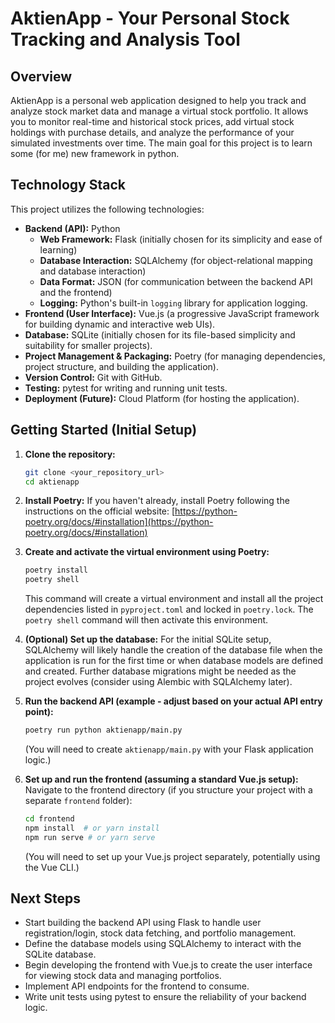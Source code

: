 # AktienApp - Your Personal Stock Tracking and Analysis Tool

## Overview

AktienApp is a personal web application designed to help you track and analyze stock market data and manage a virtual stock portfolio. It allows you to monitor real-time and historical stock prices, add virtual stock holdings with purchase details, and analyze the performance of your simulated investments over time.
The main goal for this project is to learn some (for me) new framework in python.
## Technology Stack

This project utilizes the following technologies:

* **Backend (API):** Python
    * **Web Framework:** Flask (initially chosen for its simplicity and ease of learning)
    * **Database Interaction:** SQLAlchemy (for object-relational mapping and database interaction)
    * **Data Format:** JSON (for communication between the backend API and the frontend)
    * **Logging:** Python's built-in `logging` library for application logging.
* **Frontend (User Interface):** Vue.js (a progressive JavaScript framework for building dynamic and interactive web UIs).
* **Database:** SQLite (initially chosen for its file-based simplicity and suitability for smaller projects).
* **Project Management & Packaging:** Poetry (for managing dependencies, project structure, and building the application).
* **Version Control:** Git with GitHub.
* **Testing:** pytest for writing and running unit tests.
* **Deployment (Future):** Cloud Platform (for hosting the application).

## Getting Started (Initial Setup)

1.  **Clone the repository:**
    ```bash
    git clone <your_repository_url>
    cd aktienapp
    ```

2.  **Install Poetry:**
    If you haven't already, install Poetry following the instructions on the official website: [https://python-poetry.org/docs/#installation](https://python-poetry.org/docs/#installation)

3.  **Create and activate the virtual environment using Poetry:**
    ```bash
    poetry install
    poetry shell
    ```
    This command will create a virtual environment and install all the project dependencies listed in `pyproject.toml` and locked in `poetry.lock`. The `poetry shell` command will then activate this environment.

4.  **(Optional) Set up the database:**
    For the initial SQLite setup, SQLAlchemy will likely handle the creation of the database file when the application is run for the first time or when database models are defined and created. Further database migrations might be needed as the project evolves (consider using Alembic with SQLAlchemy later).

5.  **Run the backend API (example - adjust based on your actual API entry point):**
    ```bash
    poetry run python aktienapp/main.py
    ```
    (You will need to create `aktienapp/main.py` with your Flask application logic.)

6.  **Set up and run the frontend (assuming a standard Vue.js setup):**
    Navigate to the frontend directory (if you structure your project with a separate `frontend` folder):
    ```bash
    cd frontend
    npm install  # or yarn install
    npm run serve # or yarn serve
    ```
    (You will need to set up your Vue.js project separately, potentially using the Vue CLI.)

## Next Steps

* Start building the backend API using Flask to handle user registration/login, stock data fetching, and portfolio management.
* Define the database models using SQLAlchemy to interact with the SQLite database.
* Begin developing the frontend with Vue.js to create the user interface for viewing stock data and managing portfolios.
* Implement API endpoints for the frontend to consume.
* Write unit tests using pytest to ensure the reliability of your backend logic.
